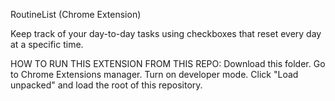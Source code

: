 RoutineList (Chrome Extension)

Keep track of your day-to-day tasks using checkboxes that reset every day at a specific time.

HOW TO RUN THIS EXTENSION FROM THIS REPO:
Download this folder.
Go to Chrome Extensions manager.
Turn on developer mode.
Click "Load unpacked" and load the root of this repository.
